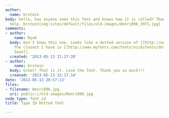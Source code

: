 ```yaml
---
author:
  name: brstein
body: hello, has anyone seen this font and knows how it is called? Thank you for your
  help. brstein[img:sites/default/files/old-images/Henri896_3971.jpg]
comments:
- author:
    name: Ryuk
  body: Don't know this one. Looks like a dotted version of [[http://www.houseind.com/fonts/neutraface|Neutraface]].
    The closest I have is [[http://www.myfonts.com/fonts/nicksfonts/dot-soon-nf|Dot
    Soon]].
  created: '2013-05-13 21:27:39'
- author:
    name: brstein
  body: Great! That is it. Love the font. Thank you so much!!!
  created: '2013-05-13 22:17:14'
date: '2013-05-13 20:57:13'
files:
- filename: Henri896.jpg
  uri: public://old-images/Henri896.jpg
node_type: font_id
title: Type ID Dotted font

---
```

